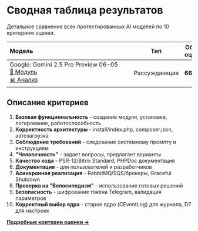 # Сводная таблица результатов

Детальное сравнение всех протестированных AI моделей по 10 критериям оценки.

| Модель&nbsp;&nbsp;&nbsp;&nbsp;&nbsp;&nbsp;&nbsp;&nbsp;&nbsp;&nbsp;&nbsp;&nbsp;&nbsp;&nbsp;&nbsp;&nbsp;&nbsp;&nbsp;&nbsp;&nbsp;&nbsp;&nbsp;&nbsp;&nbsp;&nbsp;&nbsp;&nbsp;&nbsp;&nbsp;&nbsp;&nbsp;&nbsp;&nbsp;&nbsp;&nbsp;&nbsp;&nbsp;&nbsp;&nbsp;&nbsp;&nbsp;&nbsp;&nbsp;&nbsp;&nbsp;&nbsp;&nbsp;&nbsp;&nbsp;&nbsp;&nbsp;&nbsp;&nbsp;&nbsp;&nbsp;&nbsp;&nbsp;&nbsp;&nbsp;&nbsp; | Тип | Общая оценка | Функциональность | Архитектура | Требования | Человечность | Код | Документация | Асинхронность | Велосипедизм | Безопасность | Выбор ядра |
|:------|-----|--------------|------------------|-------------|------------|-------------|-----|-------------|---------------|-------------|-------------|------------|
| Google: Gemini 2.5 Pro Preview 06-05 <br/> [📁 Модуль](../models/gemini-2.5-pro-preview-0605/) <br/> [📊 Анализ](detailed-analysis/gemini-2.5-pro-preview-0605.md) | Рассуждающая | **66/100** | 8/10 | 8/10 | 9/10 | 5/10 | 7/10 | 2/10 | 7/10 | 6/10 | 4/10 | 8/10 |

## Описание критериев

1. **Базовая функциональность** - создание модуля, установка, логирование, работоспособность
2. **Корректность архитектуры** - install/index.php, composer.json, автозагрузка
3. **Соблюдение требований** - следование системному промпту и инструкциям
4. **"Человечность"** - задает вопросы, предлагает варианты
5. **Качество кода** - PSR-12/Bitrix Standard, PHPDoc документация
6. **Документация** - для пользователей и разработчиков
7. **Асинхронная реализация** - RabbitMQ/SQS/брокеры, Graceful Shutdown
8. **Проверка на "Велосипедизм"** - использование готовых решений
9. **Безопасность** - шифрование токена Telegram, валидация параметров
10. **Корректный выбор ядра** - старое ядро (CEventLog) для журнала, D7 для настроек

**[Подробные критерии оценки →](../criteria.md)** 